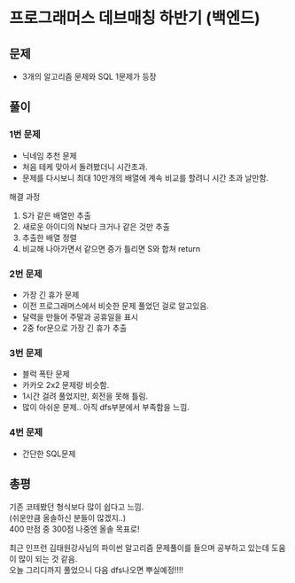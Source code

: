 # 프로그래머스 데브매칭 하반기 (백엔드)

## 문제
- 3개의 알고리즘 문제와 SQL 1문제가 등장

## 풀이

### 1번 문제

- 닉네임 추천 문제
- 처음 테케 맞아서 돌려봤더니 시간초과.
- 문제를 다시보니 최대 10만개의 배열에 계속 비교를 할려니  시간 초과 날만함.

해결 과정
1. S가 같은 배열만 추출
2. 새로운 아이디의 N보다 크거나 같은 것만 추출
3. 추출한 배열 정렬
4. 비교해 나아가면서 같으면 증가 틀리면 S와 합쳐 return

### 2번 문제

- 가장 긴 휴가 문제
- 이전 프로그래머스에서 비슷한 문제 풀었던 걸로 알고있음.
- 달력을 만들어 주말과 공휴일을 표시
- 2중 for문으로 가장 긴 휴가 추출

### 3번 문제

- 블럭 폭탄 문제
- 카카오 2x2 문제랑 비슷함.
- 1시간 걸려 풀었지만, 회전을 못해 틀림.
- 많이 아쉬운 문제.. 아직 dfs부분에서 부족함을 느낌.

### 4번 문제
- 간단한 SQL문제 

## 총평
기존 코테봤던 형식보다 많이 쉽다고 느낌.  
(쉬운만큼 올솔하신 분들이 많겠지..)  
400 만점 중 300점 나중엔 올솔 목표로!  

최근 인프런 김태원강사님의 파이썬 알고리즘 문제풀이를 들으며 공부하고 있는데 도움이 많이 되는 것 같음.  
오늘 그리디까지 풀었으니 다음 dfs나오면 뿌실예정!!!!